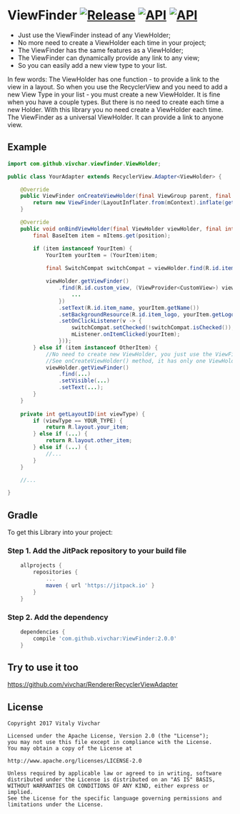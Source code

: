 # ViewFinder [![Release](https://jitpack.io/v/vivchar/ViewFinder.svg)](https://jitpack.io/#vivchar/ViewFinder) [![API](https://img.shields.io/badge/API-14%2B-yellow.svg?style=flat)](https://android-arsenal.com/api?level=14) [![API](https://img.shields.io/badge/Size-4%20KB-e91e63.svg)](http://www.methodscount.com/?lib=com.github.vivchar%3AViewFinder%3A1.0.0)

* Just use the ViewFinder instead of any ViewHolder;
* No more need to create a ViewHolder each time in your project;
* The ViewFinder has the same features as a ViewHolder;
* The ViewFinder can dynamically provide any link to any view;
* So you can easily add a new view type to your list.

In few words: The ViewHolder has one function - to provide a link to the view in a layout. So when you use the RecyclerView and you need to add a new View Type in your list - you must create a new ViewHolder. It is fine when you have a couple types.
But there is no need to create each time a new Holder. With this library you no need create a ViewHolder each time. The ViewFinder as a universal ViewHolder. It can provide a link to anyone view.

## Example 
```java
import com.github.vivchar.viewfinder.ViewHolder;

public class YourAdapter extends RecyclerView.Adapter<ViewHolder> {

    @Override
    public ViewFinder onCreateViewHolder(final ViewGroup parent, final int viewType) {
        return new ViewFinder(LayoutInflater.from(mContext).inflate(getLayoutID(viewType), parent, false));
    }

    @Override
    public void onBindViewHolder(final ViewHolder viewHolder, final int position) {
        final BaseItem item = mItems.get(position);

        if (item instanceof YourItem) {
            YourItem yourItem = (YourItem)item;
        
            final SwitchCompat switchCompat = viewHolder.find(R.id.item_switch);

            viewHolder.getViewFinder()
                .find(R.id.custom_view, (ViewProvider<CustomView>) view -> {
                    ... 
                })
                .setText(R.id.item_name, yourItem.getName())
                .setBackgroundResource(R.id.item_logo, yourItem.getLogoResource())
                .setOnClickListener(v -> {
                    switchCompat.setChecked(!switchCompat.isChecked());
                    mListener.onItemClicked(yourItem);
                }));
        } else if (item instanceof OtherItem) {
            //No need to create new ViewHolder, you just use the ViewFinder again
            //See onCreateViewHolder() method, it has only one ViewHolder 
            viewHolder.getViewFinder()
                .find(...)
                .setVisible(...)
                .setText(...);
        }
    }
    
    private int getLayoutID(int viewType) {
        if (viewType == YOUR_TYPE) {
            return R.layout.your_item;
        } else if (...) {
            return R.layout.other_item;
        } else if (...) {
            //...
        }
    }

    //...

}
```
## Gradle

To get this Library into your project:

### Step 1. Add the JitPack repository to your build file
```gradle
    allprojects {
        repositories {
            ...
            maven { url 'https://jitpack.io' }
        }
    }
```
### Step 2. Add the dependency
```gradle
    dependencies {
        compile 'com.github.vivchar:ViewFinder:2.0.0'
    }
```

## Try to use it too
https://github.com/vivchar/RendererRecyclerViewAdapter

## License

    Copyright 2017 Vitaly Vivchar

    Licensed under the Apache License, Version 2.0 (the "License");
    you may not use this file except in compliance with the License.
    You may obtain a copy of the License at

    http://www.apache.org/licenses/LICENSE-2.0

    Unless required by applicable law or agreed to in writing, software
    distributed under the License is distributed on an "AS IS" BASIS,
    WITHOUT WARRANTIES OR CONDITIONS OF ANY KIND, either express or implied.
    See the License for the specific language governing permissions and
    limitations under the License.
